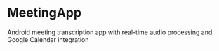 # MeetingApp
Android meeting transcription app with real-time audio processing and Google Calendar integration
